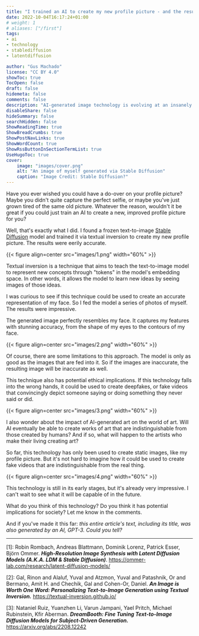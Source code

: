 ```yaml
---
title: "I trained an AI to create my new profile picture - and the results are eerily accurate"
date: 2022-10-04T16:17:24+01:00
# weight: 1
# aliases: ["/first"]
tags:
- ai
- technology
- stablediffusion
- latentdiffusion

author: "Gus Machado"
license: "CC BY 4.0"
showToc: true
TocOpen: false
draft: false
hidemeta: false
comments: false
description: "AI-generated image technology is evolving at an insanely fast pace. Here's how I generated my profile picture using it."
disableShare: false
hideSummary: false
searchHidden: false
ShowReadingTime: true
ShowBreadCrumbs: true
ShowPostNavLinks: true
ShowWordCount: true
ShowRssButtonInSectionTermList: true
UseHugoToc: true
cover:
    image: "images/cover.png"
    alt: "An image of myself generated via Stable Diffusion"
    caption: "Image Credit: Stable Diffusion?"
---
```


Have you ever wished you could have a do-over on your profile picture? Maybe you didn't quite capture the perfect selfie, or maybe you've just grown tired of the same old picture. Whatever the reason, wouldn't it be great if you could just train an AI to create a new, improved profile picture for you?

Well, that's exactly what I did. I found a frozen text-to-image [Stable Diffusion](https://stability.ai/blog/stable-diffusion-public-release) model and trained it via textual inversion to create my new profile picture. The results were eerily accurate.

{{< figure align=center src="images/1.png" width="60%" >}}

Textual inversion is a technique that aims to teach the text-to-image model to represent new concepts through "tokens" in the model's embedding space. In other words, it allows the model to learn new ideas by seeing images of those ideas.

I was curious to see if this technique could be used to create an accurate representation of my face. So I fed the model a series of photos of myself. The results were impressive.

The generated image perfectly resembles my face. It captures my features with stunning accuracy, from the shape of my eyes to the contours of my face.

{{< figure align=center src="images/2.png" width="60%" >}}

Of course, there are some limitations to this approach. The model is only as good as the images that are fed into it. So if the images are inaccurate, the resulting image will be inaccurate as well.

This technique also has potential ethical implications. If this technology falls into the wrong hands, it could be used to create deepfakes, or fake videos that convincingly depict someone saying or doing something they never said or did.

{{< figure align=center src="images/3.png" width="60%" >}}

I also wonder about the impact of AI-generated art on the world of art. Will AI eventually be able to create works of art that are indistinguishable from those created by humans? And if so, what will happen to the artists who make their living creating art?

So far, this technology has only been used to create static images, like my profile picture. But it's not hard to imagine how it could be used to create fake videos that are indistinguishable from the real thing.

{{< figure align=center src="images/4.png" width="60%" >}}

This technology is still in its early stages, but it's already very impressive. I can't wait to see what it will be capable of in the future.

What do you think of this technology? Do you think it has potential implications for society? Let me know in the comments.

And if you've made it this far: *this entire article's text, including its title, was also generated by an AI, GPT-3. Could you tell?*

---

[1]: Robin Rombach, Andreas Blattmann, Dominik Lorenz, Patrick Esser, Björn Ommer. ***High-Resolution Image Synthesis with Latent Diffusion Models (A.K.A. LDM & Stable Diffusion)***. https://ommer-lab.com/research/latent-diffusion-models/

[2]: Gal, Rinon and Alaluf, Yuval and Atzmon, Yuval and Patashnik, Or and Bermano, Amit H. and Chechik, Gal and Cohen-Or, Daniel. ***An Image is Worth One Word: Personalizing Text-to-Image Generation using Textual Inversion.*** https://textual-inversion.github.io/

[3]: Nataniel Ruiz, Yuanzhen Li, Varun Jampani, Yael Pritch, Michael Rubinstein, Kfir Aberman. ***DreamBooth: Fine Tuning Text-to-Image Diffusion Models for Subject-Driven Generation.*** https://arxiv.org/abs/2208.12242
